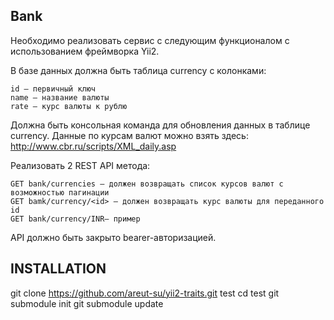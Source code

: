 

Bank
------------

Необходимо реализовать сервис с следующим функционалом с использованием фреймворка Yii2.

В базе данных должна быть таблица currency c колонками:

    id — первичный ключ
    name — название валюты
    rate — курс валюты к рублю

Должна быть консольная команда для обновления данных в таблице currency. Данные по курсам валют можно взять здесь: http://www.cbr.ru/scripts/XML_daily.asp

Реализовать 2 REST API метода:

    GET bank/currencies — должен возвращать список курсов валют с возможностью пагинации
    GET bamk/currency/<id> — должен возвращать курс валюты для переданного id
    GET bank/currency/INR— пример

API должно быть закрыто bearer-авторизацией.


INSTALLATION
------------

git clone https://github.com/areut-su/yii2-traits.git test
cd  test
git submodule init
git submodule update